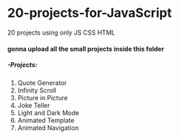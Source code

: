 # 20-projects-for-JavaScript
20 projects using only JS CSS HTML

#### gonna upload all the small projects inside this folder

##### -Projects:
1. Quote Generator
2. Infinity Scroll
3. Picture in Picture
4. Joke Teller
5. Light and Dark Mode
6. Animated Template
7. Animated Navigation
